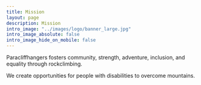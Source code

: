 ```yaml
---
title: Mission 
layout: page
description: Mission
intro_image: "../images/logo/banner_large.jpg"
intro_image_absolute: false 
intro_image_hide_on_mobile: false 
---
```



Paracliffhangers fosters community, strength, adventure, inclusion, and equality through rockclimbing.

We create opportunities for people with disabilities to overcome mountains.
